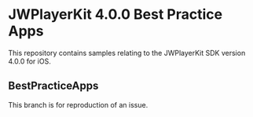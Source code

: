 # JWPlayerKit 4.0.0 Best Practice Apps

This repository contains samples relating to the JWPlayerKit SDK version 4.0.0 for iOS. 

## BestPracticeApps

This branch is for reproduction of an issue.
